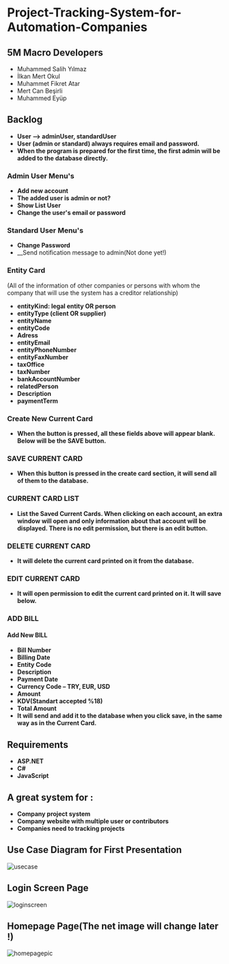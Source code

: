 # Project-Tracking-System-for-Automation-Companies
## 5M Macro Developers

- Muhammed Salih Yılmaz
- İlkan Mert Okul
- Muhammet Fikret Atar
- Mert Can Beşirli
- Muhammed Eyüp
## Backlog
* __User --> adminUser, standardUser__
* __User (admin or standard) always requires email and password.__
* __When the program is prepared for the first time, the first admin will be added to the database directly.__

### Admin User Menu's
* __Add new account__
* __The added user is admin or not?__
* __Show List User__
* __Change the user's email or password__

### Standard User Menu's
* __Change Password__
* __Send notification message to admin(Not done yet!)

### Entity Card
(All of the information of other companies or persons with whom the company that will use the system has a creditor relationship)
* __entityKind: legal entity OR person__
* __entityType (client OR supplier)__
* __entityName__
* __entityCode__
* __Adress__
* __entityEmail__
* __entityPhoneNumber__
* __entityFaxNumber__
* __taxOffice__
* __taxNumber__
* __bankAccountNumber__
* __relatedPerson__
* __Description__
* __paymentTerm__

### Create New Current Card
* __When the button is pressed, all these fields above will appear blank. Below will be the SAVE button.__

### SAVE CURRENT CARD
* __When this button is pressed in the create card section, it will send all of them to the database.__

### CURRENT CARD LIST
* __List the Saved Current Cards. When clicking on each account, an extra window will open and only information about that account will be displayed. There is no edit permission, but there is an edit button.__

### DELETE CURRENT CARD
* __It will delete the current card printed on it from the database.__

### EDIT CURRENT CARD
* __It will open permission to edit the current card printed on it. It will save below.__

### ADD BILL
#### Add New BILL
* __Bill Number__
* __Billing Date__
* __Entity Code__
* __Description__
* __Payment Date__
* __Currency Code – TRY, EUR, USD__
* __Amount__
* __KDV(Standart accepted %18)__
* __Total Amount__
* __It will send and add it to the database when you click save, in the same way as in the Current Card.__


 ## Requirements
* __ASP.NET__
* __C#__
* __JavaScript__

 ## A great system for :
* __Company project system__
* __Company website with multiple user or contributors__
* __Companies need to tracking projects__

 ## Use Case Diagram for First Presentation
 ![usecase](https://user-images.githubusercontent.com/43350594/101244626-b1ffb480-3718-11eb-8a59-98520c8562c4.png)
 
 ## Login Screen Page
 ![loginscreen](https://user-images.githubusercontent.com/43350594/101244874-00618300-371a-11eb-8d52-7957da811e0a.png)
 
 ## Homepage Page(The net image will change later !)
 ![homepagepic](https://user-images.githubusercontent.com/43350594/101244943-8aa9e700-371a-11eb-8f29-90de09ed0632.png)

 
